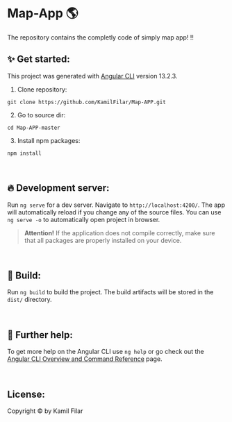 # Map-App :earth_americas:
The repository contains the completly code of simply map app! :bangbang:

## :sparkles: Get started: 
This project was generated with [Angular CLI](https://github.com/angular/angular-cli) version 13.2.3.

1. Clone repository:
```
git clone https://github.com/KamilFilar/Map-APP.git
```

2. Go to source dir:
```
cd Map-APP-master
```

3. Install npm packages:
```
npm install
```
&nbsp;
## :fire: Development server:

Run `ng serve` for a dev server. Navigate to `http://localhost:4200/`. The app will automatically reload if you change any of the source files. You can use `ng serve -o` to automatically open project in browser.
> **Attention!** If the application does not compile correctly, make sure that all packages are properly installed on your device.

&nbsp;
## :construction_worker: Build:
Run `ng build` to build the project. The build artifacts will be stored in the `dist/` directory.

&nbsp;
## :mag_right: Further help:
To get more help on the Angular CLI use `ng help` or go check out the [Angular CLI Overview and Command Reference](https://angular.io/cli) page.

&nbsp;
## License:
Copyright © by Kamil Filar